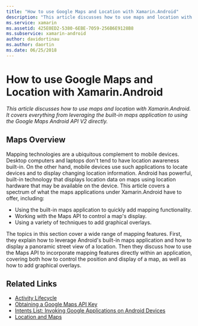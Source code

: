 ```yaml
---
title: "How to use Google Maps and Location with Xamarin.Android"
description: "This article discusses how to use maps and location with Xamarin.Android. It covers everything from leveraging the built-in maps application to using the Google Maps Android API V2 directly."
ms.service: xamarin
ms.assetid: 425E0ED2-5380-6EBE-7059-256B6E9128B8
ms.subservice: xamarin-android
author: davidortinau
ms.author: daortin
ms.date: 06/25/2018
---
```


# How to use Google Maps and Location with Xamarin.Android

_This article discusses how to use maps and location with Xamarin.Android. It covers everything from leveraging the built-in maps application to using the Google Maps Android API V2 directly._

## Maps Overview

Mapping technologies are a ubiquitous complement to mobile devices. 
Desktop computers and laptops don't tend to have location awareness 
built-in. On the other hand, mobile devices use such applications to 
locate devices and to display changing location information. Android 
has powerful, built-in technology that displays location data on 
maps using location hardware that may be available on the device. This 
article covers a spectrum of what the maps applications under 
Xamarin.Android have to offer, including: 

- Using the built-in maps application to quickly add mapping functionality.
- Working with the Maps API to control a map's display.
- Using a variety of techniques to add graphical overlays.

The topics in this section cover a wide range of mapping features.
First, they explain how to leverage Android's built-in maps application
and how to display a panoramic street view of a location. Then they
discuss how to use the Maps API to incorporate mapping features
directly within an application, covering both how to control the
position and display of a map, as well as how to add graphical
overlays.

## Related Links

- [Activity Lifecycle](~/android/app-fundamentals/activity-lifecycle/index.md)
- [Obtaining a Google Maps API Key](~/android/platform/maps-and-location/maps/obtaining-a-google-maps-api-key.md)
- [Intents List: Invoking Google Applications on Android Devices](https://developer.android.com/guide/appendix/g-app-intents.html)
- [Location and Maps](https://developer.android.com/guide/topics/location/index.html)
